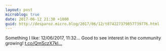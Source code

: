 ```yaml
---
layout: post
microblog: true
date: 2017-06-12 21:30 +1000
guid: http://desparoz.micro.blog/2017/06/12/t874227379857739776.html
---
```

Something I like: 12/06/2017, 11:32… 
 Good to see interest in the community growing! [t.co/QmSczX7kl...](https://t.co/QmSczX7klx)
